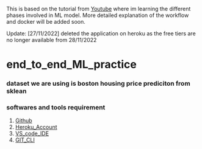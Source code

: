 This is based on the tutorial from [Youtube](https://www.youtube.com/watch?v=MJ1vWb1rGwM&t=3341s) where im learning the different phases involved in ML model.
More detailed explanation of the workflow and docker will be added soon.

Update: [27/11/2022] deleted the application on heroku as the free tiers are no longer available from 28/11/2022

# end_to_end_ML_practice

### dataset we are using is boston housing price prediciton from sklean

### softwares and tools requirement

1. [Github](https://github.com/)
2. [Heroku_Account](https://heroku.com)
3. [VS_code_IDE](https://code.visualstudio.com/)
4. [GIT_CLI](https://git-scm.com/book/en/v2/Getting-Started-The-Command-Line)

